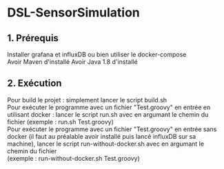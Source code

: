 # DSL-SensorSimulation

## 1. Prérequis
Installer grafana et influxDB ou bien utiliser le docker-compose  
Avoir Maven d'installé
Avoir Java 1.8 d'installé  

## 2. Exécution

Pour build le projet : simplement lancer le script build.sh  
Pour exécuter le programme avec un fichier "Test.groovy" en entrée en utilisant docker : 
lancer le script run.sh avec en argumant le chemin du fichier (exemple : run.sh Test.groovy)  
Pour exécuter le programme avec un fichier "Test.groovy" en entrée sans docker (il faut au préalable avoir installé puis lancé influxDB sur sa machine), lancer le script run-without-docker.sh avec en argumant le chemin du fichier  
(exemple : run-without-docker.sh Test.groovy)
